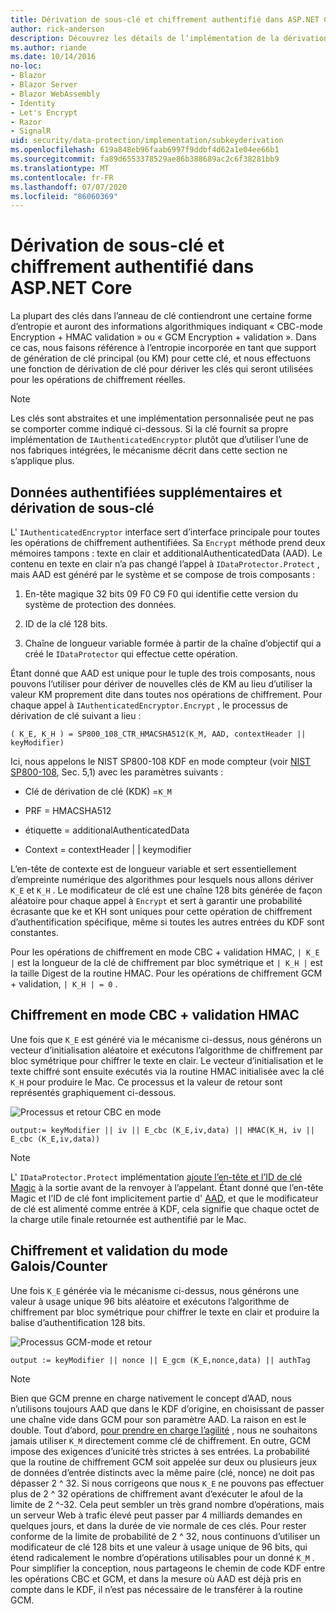 ```yaml
---
title: Dérivation de sous-clé et chiffrement authentifié dans ASP.NET Core
author: rick-anderson
description: Découvrez les détails de l’implémentation de la dérivation des sous-clés de protection des données ASP.NET Core et du chiffrement authentifié.
ms.author: riande
ms.date: 10/14/2016
no-loc:
- Blazor
- Blazor Server
- Blazor WebAssembly
- Identity
- Let's Encrypt
- Razor
- SignalR
uid: security/data-protection/implementation/subkeyderivation
ms.openlocfilehash: 619a848eb96faab6997f9ddbf4d62a1e04ee66b1
ms.sourcegitcommit: fa89d6553378529ae86b388689ac2c6f38281bb9
ms.translationtype: MT
ms.contentlocale: fr-FR
ms.lasthandoff: 07/07/2020
ms.locfileid: "86060369"
---
```

# <a name="subkey-derivation-and-authenticated-encryption-in-aspnet-core"></a>Dérivation de sous-clé et chiffrement authentifié dans ASP.NET Core

<a name="data-protection-implementation-subkey-derivation"></a>

La plupart des clés dans l’anneau de clé contiendront une certaine forme d’entropie et auront des informations algorithmiques indiquant « CBC-mode Encryption + HMAC validation » ou « GCM Encryption + validation ». Dans ce cas, nous faisons référence à l’entropie incorporée en tant que support de génération de clé principal (ou KM) pour cette clé, et nous effectuons une fonction de dérivation de clé pour dériver les clés qui seront utilisées pour les opérations de chiffrement réelles.

> [!NOTE]
> Les clés sont abstraites et une implémentation personnalisée peut ne pas se comporter comme indiqué ci-dessous. Si la clé fournit sa propre implémentation de `IAuthenticatedEncryptor` plutôt que d’utiliser l’une de nos fabriques intégrées, le mécanisme décrit dans cette section ne s’applique plus.

<a name="data-protection-implementation-subkey-derivation-aad"></a>

## <a name="additional-authenticated-data-and-subkey-derivation"></a>Données authentifiées supplémentaires et dérivation de sous-clé

L' `IAuthenticatedEncryptor` interface sert d’interface principale pour toutes les opérations de chiffrement authentifiées. Sa `Encrypt` méthode prend deux mémoires tampons : texte en clair et additionalAuthenticatedData (AAD). Le contenu en texte en clair n’a pas changé l’appel à `IDataProtector.Protect` , mais AAD est généré par le système et se compose de trois composants :

1. En-tête magique 32 bits 09 F0 C9 F0 qui identifie cette version du système de protection des données.

2. ID de la clé 128 bits.

3. Chaîne de longueur variable formée à partir de la chaîne d’objectif qui a créé le `IDataProtector` qui effectue cette opération.

Étant donné que AAD est unique pour le tuple des trois composants, nous pouvons l’utiliser pour dériver de nouvelles clés de KM au lieu d’utiliser la valeur KM proprement dite dans toutes nos opérations de chiffrement. Pour chaque appel à `IAuthenticatedEncryptor.Encrypt` , le processus de dérivation de clé suivant a lieu :

`( K_E, K_H ) = SP800_108_CTR_HMACSHA512(K_M, AAD, contextHeader || keyModifier)`

Ici, nous appelons le NIST SP800-108 KDF en mode compteur (voir [NIST SP800-108](https://nvlpubs.nist.gov/nistpubs/Legacy/SP/nistspecialpublication800-108.pdf), Sec. 5,1) avec les paramètres suivants :

* Clé de dérivation de clé (KDK) =`K_M`

* PRF = HMACSHA512

* étiquette = additionalAuthenticatedData

* Context = contextHeader | | keymodifier

L’en-tête de contexte est de longueur variable et sert essentiellement d’empreinte numérique des algorithmes pour lesquels nous allons dériver `K_E` et `K_H` . Le modificateur de clé est une chaîne 128 bits générée de façon aléatoire pour chaque appel à `Encrypt` et sert à garantir une probabilité écrasante que ke et KH sont uniques pour cette opération de chiffrement d’authentification spécifique, même si toutes les autres entrées du KDF sont constantes.

Pour les opérations de chiffrement en mode CBC + validation HMAC, `| K_E |` est la longueur de la clé de chiffrement par bloc symétrique et `| K_H |` est la taille Digest de la routine HMAC. Pour les opérations de chiffrement GCM + validation, `| K_H | = 0` .

## <a name="cbc-mode-encryption--hmac-validation"></a>Chiffrement en mode CBC + validation HMAC

Une fois que `K_E` est généré via le mécanisme ci-dessus, nous générons un vecteur d’initialisation aléatoire et exécutons l’algorithme de chiffrement par bloc symétrique pour chiffrer le texte en clair. Le vecteur d’initialisation et le texte chiffré sont ensuite exécutés via la routine HMAC initialisée avec la clé `K_H` pour produire le Mac. Ce processus et la valeur de retour sont représentés graphiquement ci-dessous.

![Processus et retour CBC en mode](subkeyderivation/_static/cbcprocess.png)

`output:= keyModifier || iv || E_cbc (K_E,iv,data) || HMAC(K_H, iv || E_cbc (K_E,iv,data))`

> [!NOTE]
> L' `IDataProtector.Protect` implémentation [ajoute l’en-tête et l’ID de clé Magic](xref:security/data-protection/implementation/authenticated-encryption-details) à la sortie avant de la renvoyer à l’appelant. Étant donné que l’en-tête Magic et l’ID de clé font implicitement partie d' [AAD](xref:security/data-protection/implementation/subkeyderivation#data-protection-implementation-subkey-derivation-aad), et que le modificateur de clé est alimenté comme entrée à KDF, cela signifie que chaque octet de la charge utile finale retournée est authentifié par le Mac.

## <a name="galoiscounter-mode-encryption--validation"></a>Chiffrement et validation du mode Galois/Counter

Une fois `K_E` générée via le mécanisme ci-dessus, nous générons une valeur à usage unique 96 bits aléatoire et exécutons l’algorithme de chiffrement par bloc symétrique pour chiffrer le texte en clair et produire la balise d’authentification 128 bits.

![Processus GCM-mode et retour](subkeyderivation/_static/galoisprocess.png)

`output := keyModifier || nonce || E_gcm (K_E,nonce,data) || authTag`

> [!NOTE]
> Bien que GCM prenne en charge nativement le concept d’AAD, nous n’utilisons toujours AAD que dans le KDF d’origine, en choisissant de passer une chaîne vide dans GCM pour son paramètre AAD. La raison en est le double. Tout d’abord, [pour prendre en charge l’agilité](xref:security/data-protection/implementation/context-headers#data-protection-implementation-context-headers) , nous ne souhaitons jamais utiliser `K_M` directement comme clé de chiffrement. En outre, GCM impose des exigences d’unicité très strictes à ses entrées. La probabilité que la routine de chiffrement GCM soit appelée sur deux ou plusieurs jeux de données d’entrée distincts avec la même paire (clé, nonce) ne doit pas dépasser 2 ^ 32. Si nous corrigeons que nous `K_E` ne pouvons pas effectuer plus de 2 ^ 32 opérations de chiffrement avant d’exécuter le afoul de la limite de 2 ^-32. Cela peut sembler un très grand nombre d’opérations, mais un serveur Web à trafic élevé peut passer par 4 milliards demandes en quelques jours, et dans la durée de vie normale de ces clés. Pour rester conforme de la limite de probabilité de 2 ^ 32, nous continuons d’utiliser un modificateur de clé 128 bits et une valeur à usage unique de 96 bits, qui étend radicalement le nombre d’opérations utilisables pour un donné `K_M` . Pour simplifier la conception, nous partageons le chemin de code KDF entre les opérations CBC et GCM, et dans la mesure où AAD est déjà pris en compte dans le KDF, il n’est pas nécessaire de le transférer à la routine GCM.
